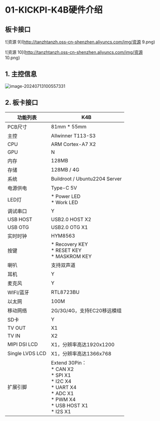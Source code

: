 # 01-KICKPI-K4B硬件介绍





## 板卡接口

![资源 9](http://tanzhtanzh.oss-cn-shenzhen.aliyuncs.com/img/资源 9.png)

![资源 10](http://tanzhtanzh.oss-cn-shenzhen.aliyuncs.com/img/资源 10.png)





## 1. 主控信息

![image-20240713100557331](http://tanzhtanzh.oss-cn-shenzhen.aliyuncs.com/img/image-20240713100557331.png)





## 2. 板卡接口

| 功能列表        | K4B                                                          |
| --------------- | ------------------------------------------------------------ |
| PCB尺寸         | 81mm * 55mm                                                  |
| 主控            | Allwinner T113-S3                                            |
| CPU             | ARM Cortex-A7 X2                                             |
| GPU             | N                                                            |
| 内存            | 128MB                                                        |
| 存储            | 128MB / 4G                                                   |
| 系统            | Buildroot / Ubuntu2204 Server                                |
| 电源供电        | Type-C 5V                                                    |
| LED灯           | * Power LED<br />* Work LED                                  |
| 调试串口        | Y                                                            |
| USB HOST        | USB2.0 HOST X2                                               |
| USB OTG         | USB2.0 OTG X1                                                |
| 实时时钟        | HYM8563                                                      |
| 按键            | * Recovery KEY<br />* RESET KEY<br />* MASKROM KEY           |
| 喇叭            | 支持双声道                                                   |
| 耳机            | Y                                                            |
| 麦克风          | Y                                                            |
| WIFI/蓝牙       | RTL8723BU                                                    |
| 以太网          | 100M                                                         |
| 移动网络        | 2G/3G/4G，支持EC20移远模组                                   |
| SD卡            | Y                                                            |
| TV OUT          | X1                                                           |
| TV IN           | X2                                                           |
| MIPI DSI LCD    | X1，分辨率高达1920x1200                                      |
| Single LVDS LCD | X1，分辨率高达1366x768                                       |
| 扩展引脚        | Extend 30Pin：<br />* CAN X2<br />* SPI X1<br />* I2C X4<br />* UART X4<br />* ADC X1<br />* PWM X4<br />* USB HOST X1<br />* I2S X1 |




